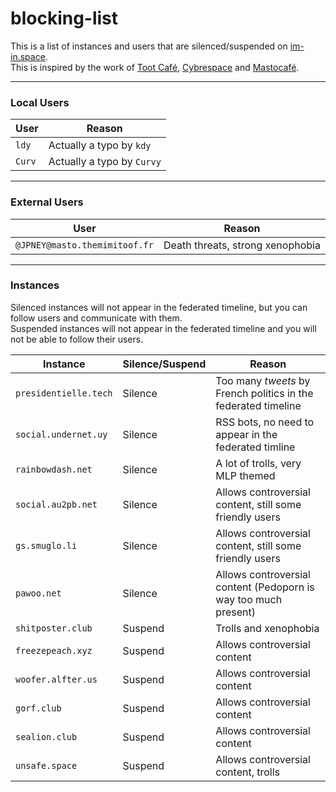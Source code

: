 # blocking-list
This is a list of instances and users that are silenced/suspended on [im-in.space](https://im-in.space/).  
This is inspired by the work of [Toot Café](https://github.com/tootcafe/blocked-on-mastodon), [Cybrespace](https://cybre.space/users/chr/updates/2616) and [Mastocafé](https://social.wxcafe.net/users/wxcafe/updates/2651).

---

### Local Users

| User | Reason |
|------|--------|
| `ldy` | Actually a typo by `kdy` |
| `Curv` | Actually a typo by `Curvy` |

---

### External Users

| User | Reason |
|------|--------|
| `@JPNEY@masto.themimitoof.fr` | Death threats, strong xenophobia |

---

### Instances

Silenced instances will not appear in the federated timeline, but you can follow users and communicate with them.  
Suspended instances will not appear in the federated timeline and you will not be able to follow their users.

| Instance | Silence/Suspend | Reason |
|----------|-----------------|--------|
| `presidentielle.tech` | Silence | Too many _tweets_ by French politics in the federated timeline |
| `social.undernet.uy` | Silence | RSS bots, no need to appear in the federated timline |
| `rainbowdash.net` | Silence | A lot of trolls, very MLP themed |
| `social.au2pb.net` | Silence | Allows controversial content, still some friendly users |
| `gs.smuglo.li` | Silence | Allows controversial content, still some friendly users |
| `pawoo.net` | Silence | Allows controversial content (Pedoporn is way too much present) |
| `shitposter.club` | Suspend | Trolls and xenophobia |
| `freezepeach.xyz` | Suspend | Allows controversial content |
| `woofer.alfter.us` | Suspend | Allows controversial content |
| `gorf.club` | Suspend | Allows controversial content |
| `sealion.club` | Suspend | Allows controversial content |
| `unsafe.space` | Suspend | Allows controversial content, trolls |
